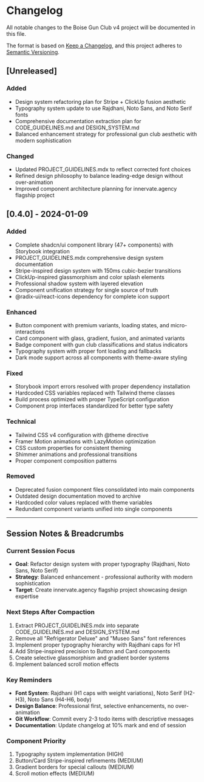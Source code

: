 # Changelog

All notable changes to the Boise Gun Club v4 project will be documented in this file.

The format is based on [Keep a Changelog](https://keepachangelog.com/en/1.0.0/),
and this project adheres to [Semantic Versioning](https://semver.org/spec/v2.0.0.html).

## [Unreleased]

### Added
- Design system refactoring plan for Stripe + ClickUp fusion aesthetic
- Typography system update to use Rajdhani, Noto Sans, and Noto Serif fonts
- Comprehensive documentation extraction plan for CODE_GUIDELINES.md and DESIGN_SYSTEM.md
- Balanced enhancement strategy for professional gun club aesthetic with modern sophistication

### Changed
- Updated PROJECT_GUIDELINES.mdx to reflect corrected font choices
- Refined design philosophy to balance leading-edge design without over-animation
- Improved component architecture planning for innervate.agency flagship project

## [0.4.0] - 2024-01-09

### Added
- Complete shadcn/ui component library (47+ components) with Storybook integration
- PROJECT_GUIDELINES.mdx comprehensive design system documentation
- Stripe-inspired design system with 150ms cubic-bezier transitions
- ClickUp-inspired glassmorphism and color splash elements
- Professional shadow system with layered elevation
- Component unification strategy for single source of truth
- @radix-ui/react-icons dependency for complete icon support

### Enhanced
- Button component with premium variants, loading states, and micro-interactions
- Card component with glass, gradient, fusion, and animated variants
- Badge component with gun club classifications and status indicators
- Typography system with proper font loading and fallbacks
- Dark mode support across all components with theme-aware styling

### Fixed
- Storybook import errors resolved with proper dependency installation
- Hardcoded CSS variables replaced with Tailwind theme classes
- Build process optimized with proper TypeScript configuration
- Component prop interfaces standardized for better type safety

### Technical
- Tailwind CSS v4 configuration with @theme directive
- Framer Motion animations with LazyMotion optimization
- CSS custom properties for consistent theming
- Shimmer animations and professional transitions
- Proper component composition patterns

### Removed
- Deprecated fusion component files consolidated into main components
- Outdated design documentation moved to archive
- Hardcoded color values replaced with theme variables
- Redundant component variants unified into single components

---

## Session Notes & Breadcrumbs

### Current Session Focus
- **Goal**: Refactor design system with proper typography (Rajdhani, Noto Sans, Noto Serif)
- **Strategy**: Balanced enhancement - professional authority with modern sophistication
- **Target**: Create innervate.agency flagship project showcasing design expertise

### Next Steps After Compaction
1. Extract PROJECT_GUIDELINES.mdx into separate CODE_GUIDELINES.md and DESIGN_SYSTEM.md
2. Remove all "Refrigerator Deluxe" and "Museo Sans" font references
3. Implement proper typography hierarchy with Rajdhani caps for H1
4. Add Stripe-inspired precision to Button and Card components
5. Create selective glassmorphism and gradient border systems
6. Implement balanced scroll motion effects

### Key Reminders
- **Font System**: Rajdhani (H1 caps with weight variations), Noto Serif (H2-H3), Noto Sans (H4-H6, body)
- **Design Balance**: Professional first, selective enhancements, no over-animation
- **Git Workflow**: Commit every 2-3 todo items with descriptive messages
- **Documentation**: Update changelog at 10% mark and end of session

### Component Priority
1. Typography system implementation (HIGH)
2. Button/Card Stripe-inspired refinements (MEDIUM)
3. Gradient borders for special callouts (MEDIUM)
4. Scroll motion effects (MEDIUM)